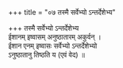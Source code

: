 +++
title = "०७ तस्मै सर्वेभ्यो ऽन्तर्देशेभ्य"

+++
तस्मै सर्वेभ्यो ऽन्तर्देशेभ्य  
ईशानम् इष्वासम् अनुष्ठातारम् अकुर्वन् ।  
ईशान एनम् इष्वासः सर्वेभ्यो ऽन्तर्देशेभ्यो  
ऽनुष्ठातानु तिष्ठति य (एवं वेद) ॥